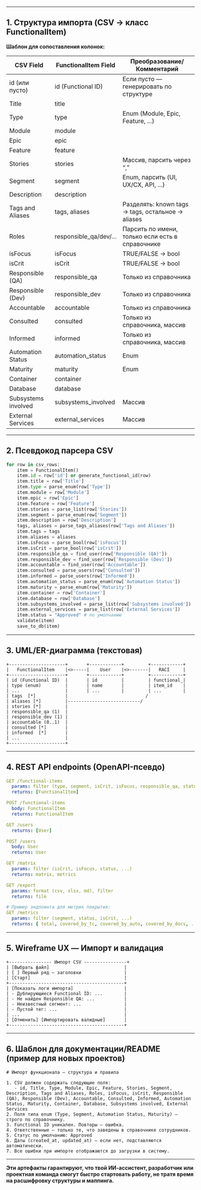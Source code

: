 

---

## 1. **Структура импорта (CSV → класс FunctionalItem)**

**Шаблон для сопоставления колонок:**

| CSV Field                | FunctionalItem Field         | Преобразование/Комментарий                |
|--------------------------|-----------------------------|-------------------------------------------|
| id (или пусто)           | id (Functional ID)          | Если пусто — генерировать по структуре    |
| Title                    | title                       |                                           |
| Type                     | type                        | Enum (Module, Epic, Feature, ...)         |
| Module                   | module                      |                                           |
| Epic                     | epic                        |                                           |
| Feature                  | feature                     |                                           |
| Stories                  | stories                     | Массив, парсить через “,”                 |
| Segment                  | segment                     | Enum, парсить (UI, UX/CX, API, ...)       |
| Description              | description                 |                                           |
| Tags and Aliases         | tags, aliases               | Разделять: known tags → tags, остальное → aliases |
| Roles                    | responsible_qa/dev/…        | Парсить по имени, только если есть в справочнике |
| isFocus                  | isFocus                     | TRUE/FALSE → bool                         |
| isCrit                   | isCrit                      | TRUE/FALSE → bool                         |
| Responsible (QA)         | responsible_qa              | Только из справочника                     |
| Responsible (Dev)        | responsible_dev             | Только из справочника                     |
| Accountable              | accountable                 | Только из справочника                     |
| Consulted                | consulted                   | Только из справочника, массив             |
| Informed                 | informed                    | Только из справочника, массив             |
| Automation Status        | automation_status           | Enum                                      |
| Maturity                 | maturity                    | Enum                                      |
| Container                | container                   |                                           |
| Database                 | database                    |                                           |
| Subsystems involved      | subsystems_involved         | Массив                                    |
| External Services        | external_services           | Массив                                    |

---

## 2. **Псевдокод парсера CSV**

```python
for row in csv_rows:
    item = FunctionalItem()
    item.id = row['id'] or generate_functional_id(row)
    item.title = row['Title']
    item.type = parse_enum(row['Type'])
    item.module = row['Module']
    item.epic = row['Epic']
    item.feature = row['Feature']
    item.stories = parse_list(row['Stories'])
    item.segment = parse_enum(row['Segment'])
    item.description = row['Description']
    tags, aliases = parse_tags_aliases(row['Tags and Aliases'])
    item.tags = tags
    item.aliases = aliases
    item.isFocus = parse_bool(row['isFocus'])
    item.isCrit = parse_bool(row['isCrit'])
    item.responsible_qa = find_user(row['Responsible (QA)'])
    item.responsible_dev = find_user(row['Responsible (Dev)'])
    item.accountable = find_user(row['Accountable'])
    item.consulted = parse_users(row['Consulted'])
    item.informed = parse_users(row['Informed'])
    item.automation_status = parse_enum(row['Automation Status'])
    item.maturity = parse_enum(row['Maturity'])
    item.container = row['Container']
    item.database = row['Database']
    item.subsystems_involved = parse_list(row['Subsystems involved'])
    item.external_services = parse_list(row['External Services'])
    item.status = "Approved" # по умолчанию
    validate(item)
    save_to_db(item)
```

---

## 3. **UML/ER-диаграмма (текстовая)**

```
+---------------------+       +------------+         +------------+
|   FunctionalItem    |<>-----|    User    |<>-------|   RACI     |
+---------------------+       +------------+         +------------+
| id (Functional ID)  |       | id         |         | functional_|
| type (enum)         |       | name       |         | item_id    |
| ...                 |       | ...        |         | ...        |
| tags  [*]           |                             /
| aliases [*]         |---------------------------/
| stories [*]         |
| responsible_qa (1)  |
| responsible_dev (1) |
| accountable (0..1)  |
| consulted [*]       |
| informed  [*]       |
| ...                 |
+---------------------+
```

---

## 4. **REST API endpoints (OpenAPI-псевдо)**

```yaml
GET /functional-items
  params: filter (type, segment, isCrit, isFocus, responsible_qa, status)
  returns: [FunctionalItem]

POST /functional-items
  body: FunctionalItem
  returns: FunctionalItem

GET /users
  returns: [User]

POST /users
  body: User
  returns: User

GET /matrix
  params: filter (isCrit, isFocus, status, ...)
  returns: matrix, metrics

GET /export
  params: format (csv, xlsx, md), filter
  returns: file

# Пример эндпоинта для метрик покрытия:
GET /metrics
  params: filter (segment, status, isCrit, ...)
  returns: { total, covered_by_tc, covered_by_auto, covered_by_docs, ... }
```

---

## 5. **Wireframe UX — Импорт и валидация**

```
+---------------- Импорт CSV ----------------+
| [Выбрать файл]                            |
| [ ] Первый ряд — заголовки                |
| [Старт]                                   |
+-------------------------------------------+
| [Показать логи импорта]                   |
| - Дублирующиеся Functional ID: ...        |
| - Не найден Responsible QA: ...           |
| - Неизвестный сегмент: ...                |
| - Пустой тег: ...                         |
| ...                                       |
| [Отменить] [Импортировать валидные]       |
+-------------------------------------------+
```

---

## 6. **Шаблон для документации/README (пример для новых проектов)**

```
# Импорт функционала — структура и правила

1. CSV должен содержать следующие поля:
   - id, Title, Type, Module, Epic, Feature, Stories, Segment, Description, Tags and Aliases, Roles, isFocus, isCrit, Responsible (QA), Responsible (Dev), Accountable, Consulted, Informed, Automation Status, Maturity, Container, Database, Subsystems involved, External Services
2. Поля типа enum (Type, Segment, Automation Status, Maturity) — строго по справочнику.
3. Functional ID уникален. Повторы — ошибка.
4. Ответственные — только те, что заведены в справочнике сотрудников.
5. Статус по умолчанию: Approved
6. Даты (created_at, updated_at) — если нет, подставляются автоматически.
7. Все ошибки при импорте отображаются до загрузки в систему.
```

---

**Эти артефакты гарантируют, что твой ИИ-ассистент, разработчик или проектная команда смогут быстро стартовать работу, не тратя время на расшифровку структуры и маппинга.**